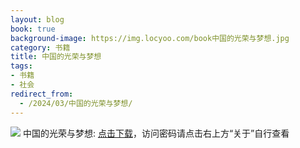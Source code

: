```yaml
---
layout: blog
book: true
background-image: https://img.locyoo.com/book中国的光荣与梦想.jpg
category: 书籍
title: 中国的光荣与梦想
tags:
- 书籍
- 社会
redirect_from:
  - /2024/03/中国的光荣与梦想/
---
```

![](https://img.locyoo.com/book中国的光荣与梦想.jpg)
中国的光荣与梦想: <a name = "ref1" href="https://url18.ctfile.com/f/50983618-1041681889-60ec0a?p=3619">点击下载</a>，访问密码请点击右上方“关于”自行查看